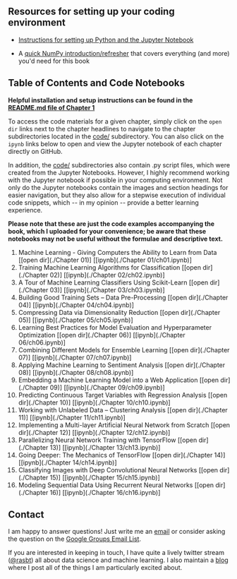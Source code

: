 ## Resources for setting up your coding environment

- [Instructions for setting up Python and the Jupyter Notebook](./ch01/README.md)  

- A [quick NumPy introduction/refresher](https://sebastianraschka.com/pdf/books/dlb/appendix_f_numpy-intro.pdf) that covers everything (and more) you'd need for this book

## Table of Contents and Code Notebooks

**Helpful installation and setup instructions can be found in the [README.md file of Chapter 1](ch01/README.md)**

To access the code materials for a given chapter, simply click on the `open dir` links next to the chapter headlines to navigate to the chapter subdirectories located in the [code/](code/) subdirectory. You can also click on the `ipynb` links below to open and view the Jupyter notebook of each chapter directly on GitHub.

In addition, the [code/](code/) subdirectories also contain .py script files, which were created from the Jupyter Notebooks. However, I highly recommend working with the Jupyter notebook if possible in your computing environment. Not only do the Jupyter notebooks contain the images and section headings for easier navigation, but they also allow for a stepwise execution of individual code snippets, which -- in my opinion -- provide a better learning experience.

**Please note that these are just the code examples accompanying the book, which I uploaded for your convenience; be aware that these notebooks may not be useful without the formulae and descriptive text.**   


1. Machine Learning - Giving Computers the Ability to Learn from Data [[open dir](./Chapter 01)] [[ipynb](./Chapter 01/ch01.ipynb)] 
2. Training Machine Learning Algorithms for Classification [[open dir](./Chapter 02)] [[ipynb](./Chapter 02/ch02.ipynb)] 
3. A Tour of Machine Learning Classifiers Using Scikit-Learn [[open dir](./Chapter 03)] [[ipynb](./Chapter 03/ch03.ipynb)] 
4. Building Good Training Sets – Data Pre-Processing [[open dir](./Chapter 04)] [[ipynb](./Chapter 04/ch04.ipynb)] 
5. Compressing Data via Dimensionality Reduction [[open dir](./Chapter 05)] [[ipynb](./Chapter 05/ch05.ipynb)] 
6. Learning Best Practices for Model Evaluation and Hyperparameter Optimization [[open dir](./Chapter 06)] [[ipynb](./Chapter 06/ch06.ipynb)]
7. Combining Different Models for Ensemble Learning [[open dir](./Chapter 07)] [[ipynb](./Chapter 07/ch07.ipynb)]
8. Applying Machine Learning to Sentiment Analysis [[open dir](./Chapter 08)] [[ipynb](./Chapter 08/ch08.ipynb)] 
9. Embedding a Machine Learning Model into a Web Application [[open dir](./Chapter 09)] [[ipynb](./Chapter 09/ch09.ipynb)] 
10. Predicting Continuous Target Variables with Regression Analysis [[open dir](./Chapter 10)] [[ipynb](./Chapter 10/ch10.ipynb)] 
11. Working with Unlabeled Data – Clustering Analysis [[open dir](./Chapter 11)] [[ipynb](./Chapter 11/ch11.ipynb)] 
12. Implementing a Multi-layer Artificial Neural Network from Scratch [[open dir](./Chapter 12)] [[ipynb](./Chapter 12/ch12.ipynb)] 
13. Parallelizing Neural Network Training with TensorFlow [[open dir](./Chapter 13)] [[ipynb](./Chapter 13/ch13.ipynb)] 
14. Going Deeper: The Mechanics of TensorFlow [[open dir](./Chapter 14)] [[ipynb](./Chapter 14/ch14.ipynb)] 
15. Classifying Images with Deep Convolutional Neural Networks [[open dir](./Chapter 15)] [[ipynb](./Chapter 15/ch15.ipynb)] 
16. Modeling Sequential Data Using Recurrent Neural Networks [[open dir](./Chapter 16)] [[ipynb](./Chapter 16/ch16.ipynb)] 





## Contact

I am happy to answer questions! Just write me an [email](mailto:mail@sebastianraschka.com)
or consider asking the question on the [Google Groups Email List](https://groups.google.com/forum/#!forum/python-machine-learning-book).

If you are interested in keeping in touch, I have quite a lively twitter stream ([@rasbt](https://twitter.com/rasbt)) all about data science and machine learning. I also maintain a [blog](http://sebastianraschka.com/articles.html) where I post all of the things I am particularly excited about.
